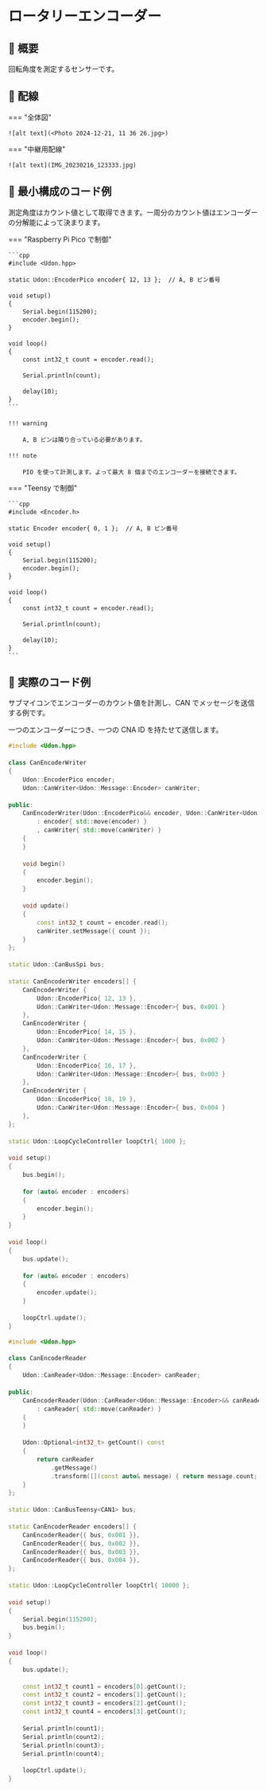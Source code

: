 # ロータリーエンコーダー

## 🌟 概要

回転角度を測定するセンサーです。

## 🌟 配線

=== "全体図"

    ![alt text](<Photo 2024-12-21, 11 36 26.jpg>)

=== "中継用配線"

    ![alt text](IMG_20230216_123333.jpg)

## 🌟 最小構成のコード例

測定角度はカウント値として取得できます。一周分のカウント値はエンコーダーの分解能によって決まります。

=== "Raspberry Pi Pico で制御"

    ```cpp
    #include <Udon.hpp>

    static Udon::EncoderPico encoder{ 12, 13 };  // A, B ピン番号

    void setup()
    {
        Serial.begin(115200);
        encoder.begin();
    }

    void loop()
    {
        const int32_t count = encoder.read();
        
        Serial.println(count);

        delay(10);
    }
    ```

    !!! warning

        A, B ピンは隣り合っている必要があります。

    !!! note

        PIO を使って計測します。よって最大 8 個までのエンコーダーを接続できます。

=== "Teensy で制御"

    ```cpp
    #include <Encoder.h>

    static Encoder encoder{ 0, 1 };  // A, B ピン番号

    void setup()
    {
        Serial.begin(115200);
        encoder.begin();
    }

    void loop()
    {
        const int32_t count = encoder.read();

        Serial.println(count);
        
        delay(10);
    }
    ```

## 🌟 実際のコード例

サブマイコンでエンコーダーのカウント値を計測し、CAN でメッセージを送信する例です。

一つのエンコーダーにつき、一つの CNA ID を持たせて送信します。

```cpp title="サブマイコン側 (Raspberry Pi Pico)"
#include <Udon.hpp>

class CanEncoderWriter
{
    Udon::EncoderPico encoder;
    Udon::CanWriter<Udon::Message::Encoder> canWriter;

public:
    CanEncoderWriter(Udon::EncoderPico&& encoder, Udon::CanWriter<Udon::Message::Encoder>&& canWriter)
        : encoder{ std::move(encoder) }
        , canWriter{ std::move(canWriter) }
    {
    }

    void begin()
    {
        encoder.begin();
    }

    void update()
    {
        const int32_t count = encoder.read();
        canWriter.setMessage({ count });
    }
};

static Udon::CanBusSpi bus;

static CanEncoderWriter encoders[] {
    CanEncoderWriter {
        Udon::EncoderPico{ 12, 13 },
        Udon::CanWriter<Udon::Message::Encoder>{ bus, 0x001 }
    },
    CanEncoderWriter {
        Udon::EncoderPico{ 14, 15 },    
        Udon::CanWriter<Udon::Message::Encoder>{ bus, 0x002 }
    },
    CanEncoderWriter {
        Udon::EncoderPico{ 16, 17 },
        Udon::CanWriter<Udon::Message::Encoder>{ bus, 0x003 }
    },
    CanEncoderWriter {
        Udon::EncoderPico{ 18, 19 },
        Udon::CanWriter<Udon::Message::Encoder>{ bus, 0x004 }
    },
};

static Udon::LoopCycleController loopCtrl{ 1000 };

void setup()
{
    bus.begin();

    for (auto& encoder : encoders)
    {
        encoder.begin();
    }
}

void loop()
{
    bus.update();

    for (auto& encoder : encoders)
    {
        encoder.update();
    }

    loopCtrl.update();
}
```

```cpp title="メインマイコン側 (Teensy4.0)"
#include <Udon.hpp>

class CanEncoderReader
{
    Udon::CanReader<Udon::Message::Encoder> canReader;

public:
    CanEncoderReader(Udon::CanReader<Udon::Message::Encoder>&& canReader)
        : canReader{ std::move(canReader) }
    {
    }

    Udon::Optional<int32_t> getCount() const
    {
        return canReader
            .getMessage()
            .transform([](const auto& message) { return message.count; });
    }
};

static Udon::CanBusTeensy<CAN1> bus;

static CanEncoderReader encoders[] {
    CanEncoderReader{{ bus, 0x001 }},
    CanEncoderReader{{ bus, 0x002 }},
    CanEncoderReader{{ bus, 0x003 }},
    CanEncoderReader{{ bus, 0x004 }},
};

static Udon::LoopCycleController loopCtrl{ 10000 };

void setup()
{
    Serial.begin(115200);
    bus.begin();
}

void loop()
{
    bus.update();

    const int32_t count1 = encoders[0].getCount();
    const int32_t count2 = encoders[1].getCount();
    const int32_t count3 = encoders[2].getCount();
    const int32_t count4 = encoders[3].getCount();

    Serial.println(count1);
    Serial.println(count2);
    Serial.println(count3);
    Serial.println(count4);

    loopCtrl.update();
}
```

